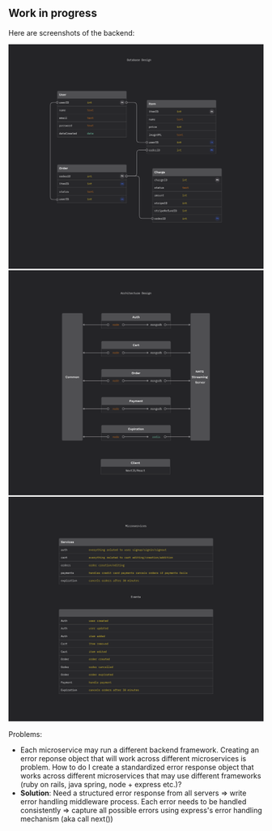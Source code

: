 ## Work in progress

Here are screenshots of the backend:

![databaseDesign](./readme-assets/databaseDesign.png)
![architectureDesign](./readme-assets/architectureDesign.png)
![services](./readme-assets/services.png)

Problems:

-   Each microservice may run a different backend framework. Creating an error reponse object that will work across different microservices is problem. How to do I create a standardized error response object that works across different microservices that may use different frameworks (ruby on rails, java spring, node + express etc.)?
-   **Solution**: Need a structured error response from all servers => write error handling middleware process. Each error needs to be handled consistently => capture all possible errors using express's error handling mechanism (aka call next())
